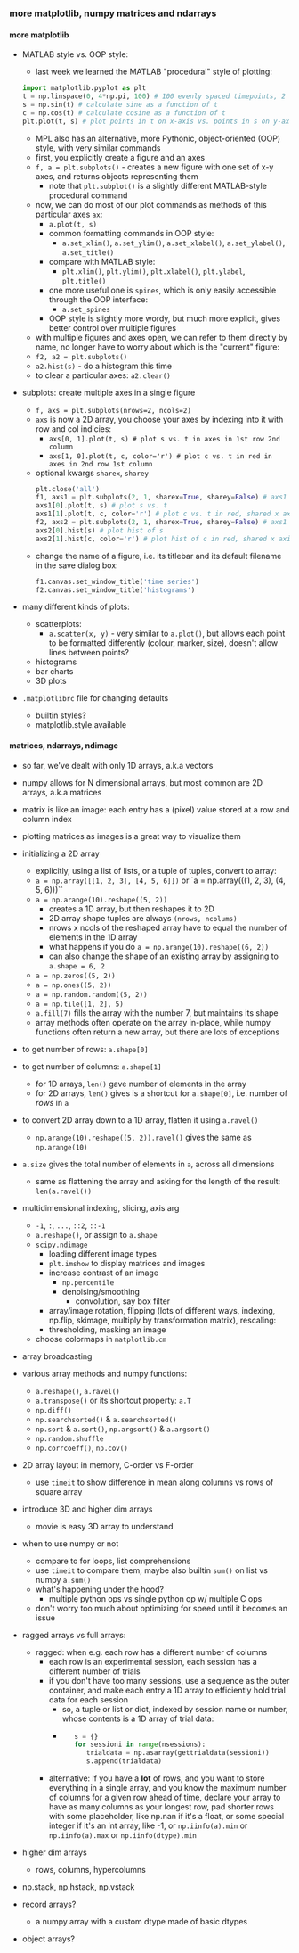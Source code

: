 ### more matplotlib, numpy matrices and ndarrays

#### more matplotlib

- MATLAB style vs. OOP style:
    - last week we learned the MATLAB "procedural" style of plotting:
    ```python
    import matplotlib.pyplot as plt
    t = np.linspace(0, 4*np.pi, 100) # 100 evenly spaced timepoints, 2 cycles
    s = np.sin(t) # calculate sine as a function of t
    c = np.cos(t) # calculate cosine as a function of t
    plt.plot(t, s) # plot points in t on x-axis vs. points in s on y-axis
    ````
    - MPL also has an alternative, more Pythonic, object-oriented (OOP) style, with very similar commands
    - first, you explicitly create a figure and an axes
    - `f, a = plt.subplots()` - creates a new figure with one set of x-y axes, and returns objects representing them
        - note that `plt.subplot()` is a slightly different MATLAB-style procedural command
    - now, we can do most of our plot commands as methods of this particular axes `ax`:
        - `a.plot(t, s)`
        - common formatting commands in OOP style:
            - `a.set_xlim()`, `a.set_ylim()`, `a.set_xlabel()`, `a.set_ylabel()`, `a.set_title()`
        - compare with MATLAB style:
            - `plt.xlim()`, `plt.ylim()`, `plt.xlabel()`, `plt.ylabel`, `plt.title()`
        - one more useful one is `spines`, which is only easily accessible through the OOP interface:
            - `a.set_spines`
        - OOP style is slightly more wordy, but much more explicit, gives better control over multiple figures
    - with multiple figures and axes open, we can refer to them directly by name, no longer have to worry about which is the "current" figure:
    - `f2, a2 = plt.subplots()`
    - `a2.hist(s)` - do a histogram this time
    - to clear a particular axes: `a2.clear()`

- subplots: create multiple axes in a single figure
    - `f, axs = plt.subplots(nrows=2, ncols=2)`
    - `axs` is now a 2D array, you choose your axes by indexing into it with row and col indicies:
        - `axs[0, 1].plot(t, s) # plot s vs. t in axes in 1st row 2nd column`
        - `axs[1, 0].plot(t, c, color='r') # plot c vs. t in red in axes in 2nd row 1st column`
    - optional kwargs `sharex`, `sharey`
        ```python
        plt.close('all')
        f1, axs1 = plt.subplots(2, 1, sharex=True, sharey=False) # axs1 is 1D array
        axs1[0].plot(t, s) # plot s vs. t
        axs1[1].plot(t, c, color='r') # plot c vs. t in red, shared x axis as above
        f2, axs2 = plt.subplots(2, 1, sharex=True, sharey=False) # axs1 is 1D array
        axs2[0].hist(s) # plot hist of s
        axs2[1].hist(c, color='r') # plot hist of c in red, shared x axis as above
        ````
    - change the name of a figure, i.e. its titlebar and its default filename in the save dialog box:
        ```python
        f1.canvas.set_window_title('time series')
        f2.canvas.set_window_title('histograms')
        ````

- many different kinds of plots:
    - scatterplots:
        - `a.scatter(x, y)` - very similar to `a.plot()`, but allows each point to be formatted differently (colour, marker, size), doesn't allow lines between points?
    - histograms
    - bar charts
    - 3D plots

- `.matplotlibrc` file for changing defaults
    - builtin styles?
    - matplotlib.style.available

#### matrices, ndarrays, ndimage

- so far, we've dealt with only 1D arrays, a.k.a vectors
- numpy allows for N dimensional arrays, but most common are 2D arrays, a.k.a matrices
- matrix is like an image: each entry has a (pixel) value stored at a row and column index
- plotting matrices as images is a great way to visualize them

- initializing a 2D array
    - explicitly, using a list of lists, or a tuple of tuples, convert to array:
    - `a = np.array([[1, 2, 3], [4, 5, 6]])` or `a = np.array(((1, 2, 3), (4, 5, 6)))``
    - `a = np.arange(10).reshape((5, 2))`
        - creates a 1D array, but then reshapes it to 2D
        - 2D array shape tuples are always `(nrows, ncolums)`
        - nrows x ncols of the reshaped array have to equal the number of elements in the 1D array
        - what happens if you do `a = np.arange(10).reshape((6, 2))`
        - can also change the shape of an existing array by assigning to `a.shape = 6, 2`
    - `a = np.zeros((5, 2))`
    - `a = np.ones((5, 2))`
    - `a = np.random.random((5, 2))`
    - `a = np.tile([1, 2], 5)`
    - `a.fill(7)` fills the array with the number 7, but maintains its shape
    - array methods often operate on the array in-place, while numpy functions often return a new array, but there are lots of exceptions

- to get number of rows: `a.shape[0]`
- to get number of columns: `a.shape[1]`
    - for 1D arrays, `len()` gave number of elements in the array
    - for 2D arrays, `len()` gives is a shortcut for `a.shape[0]`, i.e. number of *rows* in `a`
- to convert 2D array down to a 1D array, flatten it using `a.ravel()`
    - `np.arange(10).reshape((5, 2)).ravel()` gives the same as `np.arange(10)`
- `a.size` gives the total number of elements in `a`, across all dimensions
    - same as flattening the array and asking for the length of the result: `len(a.ravel())`

- multidimensional indexing, slicing, axis arg
    - `-1`, `:`, `...`, `::2`, `::-1`
    - `a.reshape()`, or assign to `a.shape`
    - `scipy.ndimage`
        - loading different image types
        - `plt.imshow` to display matrices and images
        - increase contrast of an image
            - `np.percentile`
            - denoising/smoothing
                - convolution, say box filter
        - array/image rotation, flipping (lots of different ways, indexing, np.flip, skimage, multiply by transformation matrix), rescaling:
        - thresholding, masking an image
    - choose colormaps in `matplotlib.cm`

- array broadcasting

- various array methods and numpy functions:
    - `a.reshape()`, `a.ravel()`
    - `a.transpose()` or its shortcut property: `a.T`
    - `np.diff()`
    - `np.searchsorted()` & `a.searchsorted()`
    - `np.sort` & `a.sort()`, `np.argsort()` & `a.argsort()`
    - `np.random.shuffle`
    - `np.corrcoeff()`, `np.cov()`

- 2D array layout in memory, C-order vs F-order
    - use `timeit` to show difference in mean along columns vs rows of square array

- introduce 3D and higher dim arrays
    - movie is easy 3D array to understand

- when to use numpy or not
    - compare to for loops, list comprehensions
    - use `timeit` to compare them, maybe also builtin `sum()` on list vs numpy `a.sum()`
    - what's happening under the hood?
        - multiple python ops vs single python op w/ multiple C ops
    - don't worry too much about optimizing for speed until it becomes an issue

- ragged arrays vs full arrays:
    - ragged: when e.g. each row has a different number of columns
        - each row is an experimental session, each session has a different number of trials
        - if you don't have too many sessions, use a sequence as the outer container, and make each entry a 1D array to efficiently hold trial data for each session
            - so, a tuple or list or dict, indexed by session name or number, whose contents is a 1D array of trial data:
            - ```python
                 s = {}
                 for sessioni in range(nsessions):
                    trialdata = np.asarray(gettrialdata(sessioni))
                    s.append(trialdata)
              ````
        - alternative: if you have a **lot** of rows, and you want to store everything in a single array, and you know the maximum number of columns for a given row ahead of time, declare your array to have as many columns as your longest row, pad shorter rows with some placeholder, like np.nan if it's a float, or some special integer if it's an int array, like -1, or `np.iinfo(a).min` or `np.iinfo(a).max` or `np.iinfo(dtype).min`

- higher dim arrays
    - rows, columns, hypercolumns


- np.stack, np.hstack, np.vstack

- record arrays?
    - a numpy array with a custom dtype made of basic dtypes
- object arrays?
